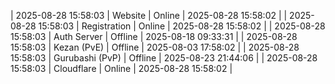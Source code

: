 | 2025-08-28 15:58:03 | Website | Online | 2025-08-28 15:58:02 |
| 2025-08-28 15:58:03 | Registration | Online | 2025-08-28 15:58:02 |
| 2025-08-28 15:58:03 | Auth Server | Offline | 2025-08-18 09:33:31 |
| 2025-08-28 15:58:03 | Kezan (PvE) | Offline | 2025-08-03 17:58:02 |
| 2025-08-28 15:58:03 | Gurubashi (PvP) | Offline | 2025-08-23 21:44:06 |
| 2025-08-28 15:58:03 | Cloudflare | Online | 2025-08-28 15:58:02 |
